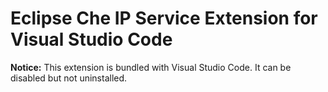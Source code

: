 # Eclipse Che IP Service Extension for Visual Studio Code

**Notice:** This extension is bundled with Visual Studio Code. It can be disabled but not uninstalled.
